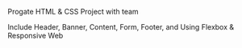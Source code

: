 Progate HTML & CSS Project with team

Include Header, Banner, Content, Form, Footer, and Using Flexbox & Responsive Web
